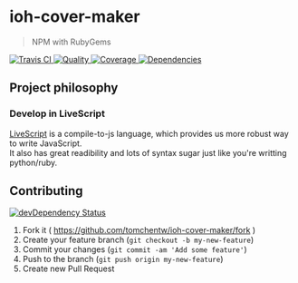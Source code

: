 # ioh-cover-maker

> NPM with RubyGems

[![Travis CI   ](https://img.shields.io/travis/tomchentw/ioh-cover-maker/master.svg)             ](https://travis-ci.org/tomchentw/ioh-cover-maker)
[![Quality     ](https://img.shields.io/codeclimate/github/tomchentw/ioh-cover-maker.svg)        ](https://codeclimate.com/github/tomchentw/ioh-cover-maker)
[![Coverage    ](https://img.shields.io/coveralls/tomchentw/ioh-cover-maker.svg)                 ](https://coveralls.io/r/tomchentw/ioh-cover-maker)
[![Dependencies](https://img.shields.io/gemnasium/tomchentw/ioh-cover-maker.svg)                 ](https://gemnasium.com/tomchentw/ioh-cover-maker)


## Project philosophy

### Develop in LiveScript
[LiveScript](http://livescript.net/) is a compile-to-js language, which provides us more robust way to write JavaScript.  
It also has great readibility and lots of syntax sugar just like you're writting python/ruby.


## Contributing

[![devDependency Status](https://david-dm.org/tomchentw/ioh-cover-maker/dev-status.svg?theme=shields.io)](https://david-dm.org/tomchentw/ioh-cover-maker#info=devDependencies)

1. Fork it ( https://github.com/tomchentw/ioh-cover-maker/fork )
2. Create your feature branch (`git checkout -b my-new-feature`)
3. Commit your changes (`git commit -am 'Add some feature'`)
4. Push to the branch (`git push origin my-new-feature`)
5. Create new Pull Request